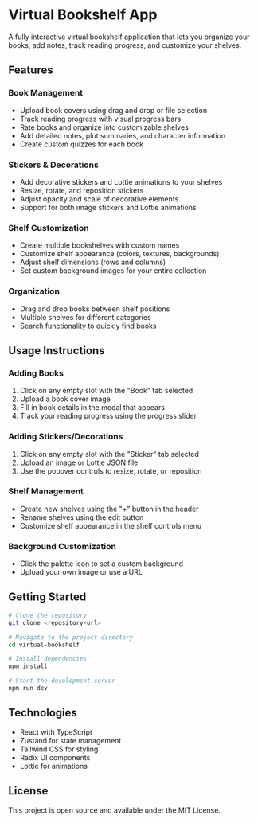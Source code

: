 
# Virtual Bookshelf App

A fully interactive virtual bookshelf application that lets you organize your books, add notes, track reading progress, and customize your shelves.

## Features

### Book Management
- Upload book covers using drag and drop or file selection
- Track reading progress with visual progress bars
- Rate books and organize into customizable shelves
- Add detailed notes, plot summaries, and character information
- Create custom quizzes for each book

### Stickers & Decorations
- Add decorative stickers and Lottie animations to your shelves
- Resize, rotate, and reposition stickers
- Adjust opacity and scale of decorative elements
- Support for both image stickers and Lottie animations

### Shelf Customization
- Create multiple bookshelves with custom names
- Customize shelf appearance (colors, textures, backgrounds)
- Adjust shelf dimensions (rows and columns)
- Set custom background images for your entire collection

### Organization
- Drag and drop books between shelf positions
- Multiple shelves for different categories
- Search functionality to quickly find books

## Usage Instructions

### Adding Books
1. Click on any empty slot with the "Book" tab selected
2. Upload a book cover image
3. Fill in book details in the modal that appears
4. Track your reading progress using the progress slider

### Adding Stickers/Decorations
1. Click on any empty slot with the "Sticker" tab selected
2. Upload an image or Lottie JSON file
3. Use the popover controls to resize, rotate, or reposition

### Shelf Management
- Create new shelves using the "+" button in the header
- Rename shelves using the edit button
- Customize shelf appearance in the shelf controls menu

### Background Customization
- Click the palette icon to set a custom background
- Upload your own image or use a URL

## Getting Started

```sh
# Clone the repository
git clone <repository-url>

# Navigate to the project directory
cd virtual-bookshelf

# Install dependencies
npm install

# Start the development server
npm run dev
```

## Technologies
- React with TypeScript
- Zustand for state management
- Tailwind CSS for styling
- Radix UI components
- Lottie for animations

## License
This project is open source and available under the MIT License.
